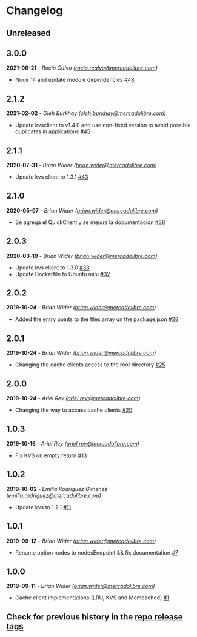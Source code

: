 # Changelog

## Unreleased

## 3.0.0
**2021-06-21** -  _Rocio Calvo (rocio.rcalvo@mercadolibre.com)_
- Node 14 and update module dependencies [#48](https://github.com/mercadolibre/fury_node-caches/pull/48)

## 2.1.2
**2021-02-02** -  _Oleh Burkhay (oleh.burkhay@mercadolibre.com)_
- Update kvsclient to v1.4.0 and use non-fixed version to avoid possible duplicates in applications [#45](https://github.com/mercadolibre/fury_node-caches/pull/45)

## 2.1.1
**2020-07-31** -  _Brian Wider (brian.wider@mercadolibre.com)_
- Update kvs client to 1.3.1 [#43](https://github.com/mercadolibre/fury_node-caches/pull/43)

## 2.1.0
**2020-05-07** -  _Brian Wider (brian.wider@mercadolibre.com)_
- Se agrega el QuickClient y se mejora la documentación [#38](https://github.com/mercadolibre/fury_node-caches/pull/38)

## 2.0.3
**2020-03-19** -  _Brian Wider (brian.wider@mercadolibre.com)_
- Update kvs client to 1.3.0 [#33](https://github.com/mercadolibre/fury_node-caches/pull/33)
- Update Dockerfile to Ubuntu mini [#32](https://github.com/mercadolibre/fury_node-caches/pull/32)

## 2.0.2
**2019-10-24** -  _Brian Wider (brian.wider@mercadolibre.com)_
- Added the entry points to the files array on the package.json [#28](https://github.com/mercadolibre/fury_node-caches/pull/28)

## 2.0.1
**2019-10-24** -  _Brian Wider (brian.wider@mercadolibre.com)_
- Changing the cache clients access to the root directory [#25](https://github.com/mercadolibre/fury_node-caches/pull/25)

## 2.0.0
**2019-10-24** -  _Ariel Rey (ariel.rey@mercadolibre.com)_
- Changing the way to access cache clients [#20](https://github.com/mercadolibre/fury_node-caches/pull/20)

## 1.0.3
**2019-10-16** -  _Ariel Rey (ariel.rey@mercadolibre.com)_
- Fix KVS on empty return [#13](https://github.com/mercadolibre/fury_node-caches/pull/13)

## 1.0.2
**2019-10-02** -  _Emilia Rodriguez Gimenez (emilia.rodriguez@mercadolibre.com)_
- Update kvs to 1.2.1 [#11](https://github.com/mercadolibre/fury_node-caches/pull/11)

## 1.0.1
**2019-09-12** -  _Brian Wider (brian.wider@mercadolibre.com)_
- Rename option nodes to nodesEndpoint && fix documentation [#7](https://github.com/mercadolibre/fury_node-caches/pull/7)

## 1.0.0
**2019-09-11** -  _Brian Wider (brian.wider@mercadolibre.com)_
- Cache client implementations (LRU, KVS and Memcached) [#1](https://github.com/mercadolibre/fury_node-caches/pull/1)

## Check for previous history in the [repo release tags](https://github.com/mercadolibre/fury_node-caches/releases)
